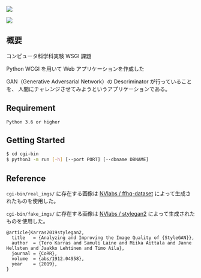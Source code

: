 ![](https://github.com/TakaoNarikawa/Univ-CS-WSGI/blob/master/logo.png?raw=true)

![](https://github.com/TakaoNarikawa/Univ-CS-WSGI/blob/master/screenshots/real-fake.png?raw=true)

## 概要

コンピュータ科学科実験 WSGI 課題

Python WCGI を用いて Web アプリケーションを作成した

GAN（Generative Adversarial Network）の Descriminator が行っていることを、
人間にチャレンジさせてみようというアプリケーションである。

## Requirement

```
Python 3.6 or higher
```

## Getting Started

```sh
$ cd cgi-bin
$ python3 -m run [-h] [--port PORT] [--dbname DBNAME]
```


## Reference

`cgi-bin/real_imgs/` に存在する画像は [NVlabs / ffhq-dataset](https://github.com/NVlabs/ffhq-dataset) によって生成されたものを使用した。

`cgi-bin/fake_imgs/` に存在する画像は [NVlabs / stylegan2](https://github.com/NVlabs/stylegan2) によって生成されたものを使用した。

```
@article{Karras2019stylegan2,
  title   = {Analyzing and Improving the Image Quality of {StyleGAN}},
  author  = {Tero Karras and Samuli Laine and Miika Aittala and Janne Hellsten and Jaakko Lehtinen and Timo Aila},
  journal = {CoRR},
  volume  = {abs/1912.04958},
  year    = {2019},
}
```
